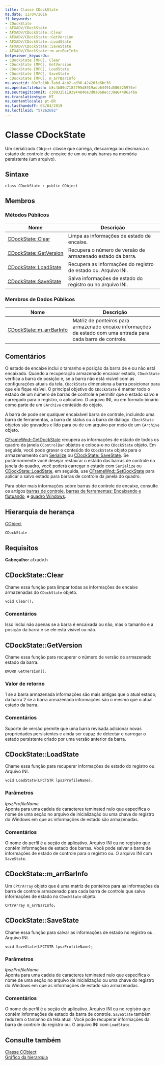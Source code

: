 ```yaml
---
title: Classe CDockState
ms.date: 11/04/2016
f1_keywords:
- CDockState
- AFXADV/CDockState
- AFXADV/CDockState::Clear
- AFXADV/CDockState::GetVersion
- AFXADV/CDockState::LoadState
- AFXADV/CDockState::SaveState
- AFXADV/CDockState::m_arrBarInfo
helpviewer_keywords:
- CDockState [MFC], Clear
- CDockState [MFC], GetVersion
- CDockState [MFC], LoadState
- CDockState [MFC], SaveState
- CDockState [MFC], m_arrBarInfo
ms.assetid: 09e7c10b-3abd-4cb2-ad36-42420fe6bc36
ms.openlocfilehash: b8c4b80d7182795d8919adb64491d506325976ef
ms.sourcegitcommit: c3093251193944840e3d0a068ecc30e6449624ba
ms.translationtype: MT
ms.contentlocale: pt-BR
ms.lasthandoff: 03/04/2019
ms.locfileid: "57262682"
---
```

# <a name="cdockstate-class"></a>Classe CDockState

Um serializado `CObject` classe que carrega, descarrega ou desmarca o estado de controle de encaixe de um ou mais barras na memória persistente (um arquivo).

## <a name="syntax"></a>Sintaxe

```
class CDockState : public CObject
```

## <a name="members"></a>Membros

### <a name="public-methods"></a>Métodos Públicos

|Nome|Descrição|
|----------|-----------------|
|[CDockState::Clear](#clear)|Limpa as informações de estado de encaixe.|
|[CDockState::GetVersion](#getversion)|Recupera o número de versão de armazenado estado da barra.|
|[CDockState::LoadState](#loadstate)|Recupera as informações do registro de estado ou. Arquivo INI.|
|[CDockState::SaveState](#savestate)|Salva informações de estado do registro ou no arquivo INI.|

### <a name="public-data-members"></a>Membros de Dados Públicos

|Nome|Descrição|
|----------|-----------------|
|[CDockState::m_arrBarInfo](#m_arrbarinfo)|Matriz de ponteiros para armazenado encaixe informações de estado com uma entrada para cada barra de controle.|

## <a name="remarks"></a>Comentários

O estado de encaixe inclui o tamanho e posição da barra de e ou não está encaixado. Quando a recuperação armazenado encaixar estado, `CDockState` verifica a barra de posição e, se a barra não está visível com as configurações atuais da tela, `CDockState` dimensiona a barra posicionar para que ele fique visível. O principal objetivo do `CDockState` é manter todo o estado de um número de barras de controle e permitir que o estado salvo e carregado para o registro, o aplicativo. O arquivo INI, ou em formato binário como parte de um `CArchive` conteúdo do objeto.

A barra de pode ser qualquer encaixável barra de controle, incluindo uma barra de ferramentas, a barra de status ou a barra de diálogo. `CDockState` objetos são gravados e lido para ou de um arquivo por meio de um `CArchive` objeto.

[CFrameWnd::GetDockState](../../mfc/reference/cframewnd-class.md#getdockstate) recupera as informações de estado de todos os quadro da janela `CControlBar` objetos e coloca-o no `CDockState` objeto. Em seguida, você pode gravar o conteúdo do `CDockState` objeto para o armazenamento com [Serialize](../../mfc/reference/cobject-class.md#serialize) ou [CDockState::SaveState](#savestate). Se posteriormente você desejar restaurar o estado das barras de controle na janela do quadro, você poderá carregar o estado com `Serialize` ou [CDockState::LoadState](#loadstate), em seguida, use [CFrameWnd::SetDockState](../../mfc/reference/cframewnd-class.md#setdockstate) para aplicar a salvo estado para barras de controle da janela do quadro.

Para obter mais informações sobre barras de controle de encaixe, consulte os artigos [barras de controle](../../mfc/control-bars.md), [barras de ferramentas: Encaixando e flutuando](../../mfc/docking-and-floating-toolbars.md), e [quadro Windows](../../mfc/frame-windows.md).

## <a name="inheritance-hierarchy"></a>Hierarquia de herança

[CObject](../../mfc/reference/cobject-class.md)

`CDockState`

## <a name="requirements"></a>Requisitos

**Cabeçalho:** afxadv.h

##  <a name="clear"></a>  CDockState::Clear

Chame essa função para limpar todas as informações de encaixe armazenadas do `CDockState` objeto.

```
void Clear();
```

### <a name="remarks"></a>Comentários

Isso inclui não apenas se a barra é encaixada ou não, mas o tamanho e a posição da barra e se ele está visível ou não.

##  <a name="getversion"></a>  CDockState::GetVersion

Chame essa função para recuperar o número de versão de armazenado estado da barra.

```
DWORD GetVersion();
```

### <a name="return-value"></a>Valor de retorno

1 se a barra armazenada informações são mais antigas que o atual estado; da barra 2 se a barra armazenada informações são o mesmo que o atual estado da barra.

### <a name="remarks"></a>Comentários

Suporte de versão permite que uma barra revisada adicionar novas propriedades persistentes e ainda ser capaz de detectar e carregar o estado persistente criado por uma versão anterior da barra.

##  <a name="loadstate"></a>  CDockState::LoadState

Chame essa função para recuperar informações de estado do registro ou. Arquivo INI.

```
void LoadState(LPCTSTR lpszProfileName);
```

### <a name="parameters"></a>Parâmetros

*lpszProfileName*<br/>
Aponta para uma cadeia de caracteres teminated nulo que especifica o nome de uma seção no arquivo de inicialização ou uma chave do registro do Windows em que as informações de estado são armazenadas.

### <a name="remarks"></a>Comentários

O nome do perfil é a seção do aplicativo. Arquivo INI ou no registro que contém informações de estado dos barras. Você pode salvar a barra de informações de estado de controle para o registro ou. O arquivo INI com `SaveState`.

##  <a name="m_arrbarinfo"></a>  CDockState::m_arrBarInfo

Um `CPtrArray` objeto que é uma matriz de ponteiros para as informações da barra de controle armazenado para cada barra de controle que salva informações de estado no `CDockState` objeto.

```
CPtrArray m_arrBarInfo;
```

##  <a name="savestate"></a>  CDockState::SaveState

Chame essa função para salvar as informações de estado no registro ou. Arquivo INI.

```
void SaveState(LPCTSTR lpszProfileName);
```

### <a name="parameters"></a>Parâmetros

*lpszProfileName*<br/>
Aponta para uma cadeia de caracteres teminated nulo que especifica o nome de uma seção no arquivo de inicialização ou uma chave do registro do Windows em que as informações de estado são armazenadas.

### <a name="remarks"></a>Comentários

O nome do perfil é a seção do aplicativo. Arquivo INI ou no registro que contém informações de estado da barra de controle. `SaveState` também reduzem o tamanho da tela atual. Você pode recuperar informações da barra de controle do registro ou. O arquivo INI com `LoadState`.

## <a name="see-also"></a>Consulte também

[Classe CObject](../../mfc/reference/cobject-class.md)<br/>
[Gráfico da hierarquia](../../mfc/hierarchy-chart.md)
